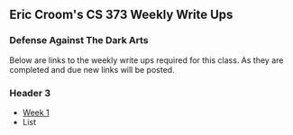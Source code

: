 ## Eric Croom's CS 373 Weekly Write Ups
### Defense Against The Dark Arts

Below are links to the weekly write ups required for this class.  As they are completed and due new links will be posted.


### Header 3

- <a href="https://croomosu.github.io/week1">Week 1</a>
- List


